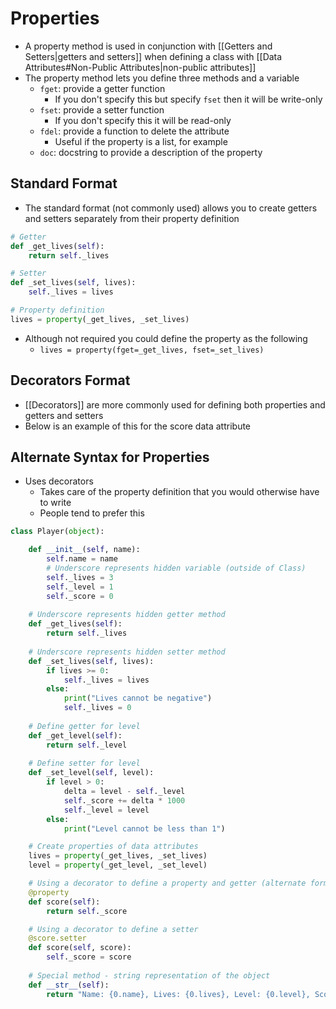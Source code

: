 # Properties

- A property method is used in conjunction with [[Getters and Setters|getters and setters]] when defining a class with [[Data Attributes#Non-Public Attributes|non-public attributes]]
- The property method lets you define three methods and a variable
	- `fget`: provide a getter function
		- If you don't specify this but specify `fset` then it will be write-only
	- `fset`: provide a setter function
		- If you don't specify this it will be read-only
	- `fdel`: provide a function to delete the attribute
		- Useful if the property is a list, for example
	- `doc`: docstring to provide a description of the property

## Standard Format
- The standard format (not commonly used) allows you to create getters and setters separately from their property definition
```python
# Getter
def _get_lives(self):
	return self._lives

# Setter
def _set_lives(self, lives):
	self._lives = lives

# Property definition
lives = property(_get_lives, _set_lives)
```

- Although not required you could define the property as the following
	- `lives = property(fget=_get_lives, fset=_set_lives)`

## Decorators Format
- [[Decorators]] are more commonly used for defining both properties and getters and setters
- Below is an example of this for the score data attribute
## Alternate Syntax for Properties
- Uses decorators
	- Takes care of the property definition that you would otherwise have to write
	- People tend to prefer this

```python
class Player(object):

	def __init__(self, name):
		self.name = name
		# Underscore represents hidden variable (outside of Class)
		self._lives = 3
		self._level = 1
		self._score = 0
	
	# Underscore represents hidden getter method
	def _get_lives(self):
		return self._lives
	
	# Underscore represents hidden setter method
	def _set_lives(self, lives):
		if lives >= 0:
			self._lives = lives
		else:
			print("Lives cannot be negative")
			self._lives = 0
	
	# Define getter for level
	def _get_level(self):
		return self._level
	
	# Define setter for level
	def _set_level(self, level):
		if level > 0:
			delta = level - self._level
			self._score += delta * 1000
			self._level = level
		else:
			print("Level cannot be less than 1")

	# Create properties of data attributes
	lives = property(_get_lives, _set_lives)
	level = property(_get_level, _set_level)

	# Using a decorator to define a property and getter (alternate form)
	@property
	def score(self):
		return self._score

	# Using a decorator to define a setter
	@score.setter
	def score(self, score):
		self._score = score
		
	# Special method - string representation of the object
	def __str__(self):
		return "Name: {0.name}, Lives: {0.lives}, Level: {0.level}, Score: {0.score}".format(self)
```
